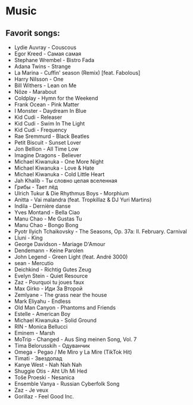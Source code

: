 # Music

## Favorit songs:

 - Lydie Auvray - Couscous
 - Egor Kreed - Самая самая
 - Stephane Wrembel - Bistro Fada
 - Adana Twins - Strange
 - La Marina - Cuffin' season (Remix) [feat. Fabolous]
 - Harry Nilsson - One
 - Bill Withers - Lean on Me
 - Nôze - Marabout
 - Coldplay - Hymn for the Weekend
 - Frank Ocean - Pink Matter
 - I Monster - Daydream In Blue
 - Kid Cudi - Releaser
 - Kid Cudi - Swim In The Light
 - Kid Cudi - Frequency
 - Rae Sremmurd - Black Beatles
 - Petit Biscuit - Sunset Lover
 - Jon Bellion - All Time Low
 - Imagine Dragons - Believer
 - Michael Kiwanuka - One More Night
 - Michael Kiwanuka - Love & Hate
 - Michael Kiwanuka - Cold Little Heart
 - Jah Khalib - Ты словно целая вселенная
 - Грибы - Тает лёд
 - Ulrich Tukur & Die Rhythmus Boys - Morphium
 - Anitta - Vai malandra (feat. Tropkillaz & DJ Yuri Martins)
 - Indila - Dernière danse
 - Yves Montand - Bella Ciao
 - Manu Chao - Me Gustas Tu
 - Manu Chao - Bongo Bong
 - Pyotr Ilyich Tchaikovsky - The Seasons, Op. 37a: II. February. Carnival
 - Lluni - King
 - George Davidson - Mariage D'Amour
 - Dendemann - Keine Parolen
 - John Legend - Green Light (feat. André 3000)
 - sean - Mercutio
 - Deichkind - Richtig Gutes Zeug
 - Evelyn Stein - Quiet Resource
 - Zaz - Pourquoi tu joues faux
 - Max Girko - Иди За Второй
 - Zemlyane - The grass near the house
 - Mark Eliyahu - Endless
 - Old Man Canyon - Phantoms and Friends
 - Estelle - American Boy
 - Michael Kiwanuka - Solid Ground
 - RIN - Monica Bellucci
 - Eminem - Marsh
 - MoTrip - Changed - Aus Sing meinen Song, Vol. 7
 - Tima Belorusskih - Одуванчик
 - Omega - Pegao / Me Miro y La Mire (TikTok Hit)
 - Timati - Звездопад
 - Kanye West - Nah Nah Nah
 - Shuggie Otis - Aht Uh Mi Hed
 - Toše Proeski - Nesanica
 - Ensemble Vanya - Russian Cyberfolk Song
 - Zaz - Je veux
 - Gorillaz - Feel Good Inc.

